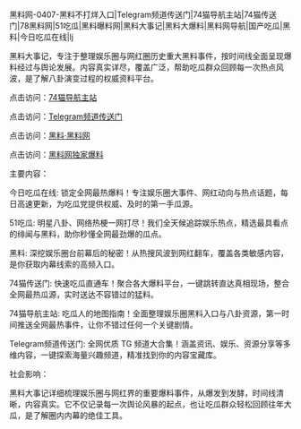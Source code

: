 #
黑料网-0407-黑料不打烊入口|Telegram频道传送门|74猫导航主站|74猫传送门|78黑料网|51吃瓜|黑料曝料网|黑料大事记|黑料大爆料|黑料网导航|国产吃瓜|黑料|今日吃瓜在线|lj

黑料大事记，专注于整理娱乐圈与网红圈历史重大黑料事件，按时间线全面呈现爆料经过与舆论发展。内容真实详尽，覆盖广泛，帮助吃瓜群众回顾每一次热点风波，是了解八卦演变过程的权威资料平台。


点击访问：<a href="https://74mao.com/">74猫导航主站</a>

点击访问：<a href="https://74mao.com/">Telegram频道传送门</a>

点击访问：<a href="https://jha.pages.dev/">黑料·黑料网</a>

点击访问：<a href="https://sdfsh.pages.dev/">黑料网独家爆料</a>


主要内容：

今日吃瓜在线:  锁定全网最热爆料！专注娱乐圈大事件、网红动向与热点话题，每日高速更新，为吃瓜党提供权威、及时的第一手瓜源。

 51吃瓜:  明星八卦、网络热梗一网打尽！我们全天候追踪娱乐热点，精选最具看点的绯闻与黑料，助你秒懂全网最劲爆的瓜点。

 黑料: 深挖娱乐圈台前幕后的秘密！从热搜风波到网红翻车，覆盖各类敏感内容，是你获取内幕线索的高频入口。

 74猫传送门: 快速吃瓜直通车！聚合各大爆料平台，一键跳转直达真相现场，整合全网最热瓜源，实时送达不容错过的猛料。

 74猫导航主站: 吃瓜人的地图指南！全面整理娱乐圈黑料入口与八卦资源，第一时间推送全网最热事件，让你不错过任何一个关键剧情。

 Telegram频道传送门: 全网优质 TG 频道大合集！涵盖资讯、娱乐、资源分享等多维内容，一键探索海量兴趣频道，精准找到你的内容宝藏库。


社会影响：

黑料大事记详细梳理娱乐圈与网红界的重要爆料事件，从爆发到发酵，时间线清晰，内容真实。它不仅记录每一次舆论风暴的起点，也让吃瓜群众轻松回顾往年大瓜，是了解圈内内幕的绝佳工具。

<span style="display:none;">[Canonical link](）</span>
